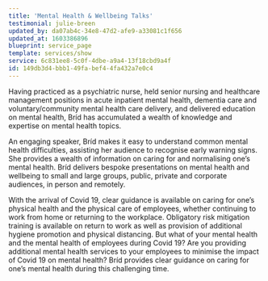 ```yaml
---
title: 'Mental Health & Wellbeing Talks'
testimonial: julie-breen
updated_by: da07ab4c-34e8-47d2-afe9-a33081c1f656
updated_at: 1603386896
blueprint: service_page
template: services/show
service: 6c831ee8-5c0f-4dbe-a9a4-13f18cbd9a4f
id: 149db3d4-bbb1-49fa-bef4-4fa432a7e0c4
---
```

Having practiced as a psychiatric nurse, held senior nursing and healthcare management positions in acute inpatient mental health, dementia care and voluntary/community mental health care delivery, and delivered education on mental health, Bríd has accumulated a wealth of knowledge and expertise on mental health topics.  

An engaging speaker, Bríd makes it easy to understand common mental health difficulties, assisting her audience to recognise early warning signs. She provides a wealth of information on caring for and normalising one’s mental health. Bríd delivers bespoke presentations on mental health and wellbeing to small and large groups, public, private and corporate audiences, in person and remotely.

With the arrival of Covid 19, clear guidance is available on caring for one’s physical health and the physical care of employees, whether continuing to work from home or returning to the workplace. Obligatory risk mitigation training is available on return to work as well as provision of additional hygiene promotion and physical distancing. But what of your mental health and the mental health of employees during Covid 19? Are you providing additional mental health services to your employees to minimise the impact of Covid 19 on mental health? Bríd provides clear guidance on caring for one’s mental health during this challenging time.